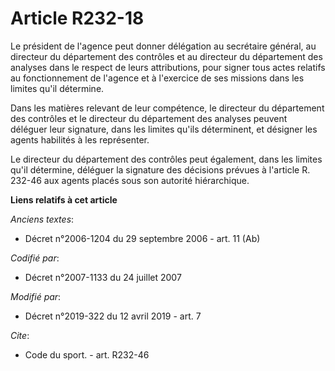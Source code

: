 # Article R232-18

Le président de l'agence peut donner délégation au secrétaire général, au directeur du département des contrôles et au
directeur du département des analyses dans le respect de leurs attributions, pour signer tous actes relatifs au
fonctionnement de l'agence et à l'exercice de ses missions dans les limites qu'il détermine. 

Dans les matières relevant de leur compétence, le directeur du département des contrôles et le directeur du département des
analyses peuvent déléguer leur signature, dans les limites qu'ils déterminent, et désigner les agents habilités à les
représenter. 

Le directeur du département des contrôles peut également, dans les limites qu'il détermine, déléguer la signature des
décisions prévues à l'article R. 232-46                               aux agents placés sous son autorité hiérarchique.

**Liens relatifs à cet article**

_Anciens textes_:

  - Décret n°2006-1204 du 29 septembre 2006 - art. 11 (Ab)

_Codifié par_:

  - Décret n°2007-1133 du 24 juillet 2007

_Modifié par_:

  - Décret n°2019-322 du 12 avril 2019 - art. 7

_Cite_:

  - Code du sport. - art. R232-46
